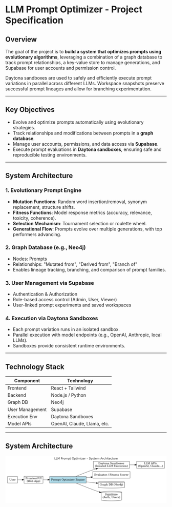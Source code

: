 # LLM Prompt Optimizer - Project Specification

## Overview

The goal of the project is to **build a system that optimizes prompts using evolutionary algorithms**, leveraging a combination of a graph database to track prompt relationships, a key-value store to manage generations, and Supabase for user accounts and permission control.

Daytona sandboxes are used to safely and efficiently execute prompt variations in parallel across different LLMs. Workspace snapshots preserve successful prompt lineages and allow for branching experimentation.

---

## Key Objectives

- Evolve and optimize prompts automatically using evolutionary strategies.
- Track relationships and modifications between prompts in a **graph database**.
- Manage user accounts, permissions, and data access via **Supabase**.
- Execute prompt evaluations in **Daytona sandboxes**, ensuring safe and reproducible testing environments.

---

## System Architecture

### 1. **Evolutionary Prompt Engine**
- **Mutation Functions**: Random word insertion/removal, synonym replacement, structure shifts.
- **Fitness Functions**: Model response metrics (accuracy, relevance, toxicity, coherence).
- **Selection Mechanism**: Tournament selection or roulette wheel.
- **Generational Flow**: Prompts evolve over multiple generations, with top performers advancing.

### 2. **Graph Database (e.g., Neo4j)**
- Nodes: Prompts
- Relationships: "Mutated from", "Derived from", "Branch of"
- Enables lineage tracking, branching, and comparison of prompt families.

### 3. **User Management via Supabase**
- Authentication & Authorization
- Role-based access control (Admin, User, Viewer)
- User-linked prompt experiments and saved workspaces

### 4. **Execution via Daytona Sandboxes**
- Each prompt variation runs in an isolated sandbox.
- Parallel execution with model endpoints (e.g., OpenAI, Anthropic, local LLMs).
- Sandboxes provide consistent runtime environments.

---

## Technology Stack

| Component           | Technology          |
|---------------------|---------------------|
| Frontend            | React + Tailwind    |
| Backend             | Node.js / Python    |
| Graph DB            | Neo4j               |
| User Management     | Supabase            |
| Execution Env       | Daytona Sandboxes   |
| Model APIs          | OpenAI, Claude, Llama, etc. |

---

## System Architecture

![LLM Prompt Optimizer Architecture](images/systemArchitecture2.png)
